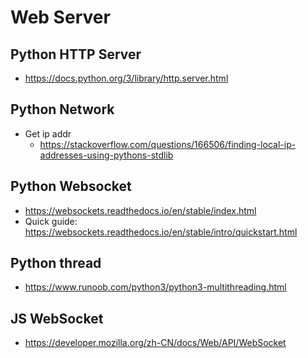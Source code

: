 # Web Server
## Python HTTP Server
* https://docs.python.org/3/library/http.server.html

## Python Network
* Get ip addr
    * https://stackoverflow.com/questions/166506/finding-local-ip-addresses-using-pythons-stdlib

## Python Websocket
* https://websockets.readthedocs.io/en/stable/index.html
* Quick guide: https://websockets.readthedocs.io/en/stable/intro/quickstart.html

## Python thread
* https://www.runoob.com/python3/python3-multithreading.html

## JS WebSocket
* https://developer.mozilla.org/zh-CN/docs/Web/API/WebSocket
